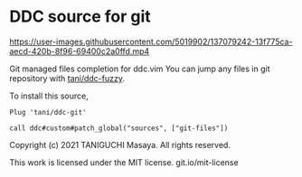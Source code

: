# DDC source for git



https://user-images.githubusercontent.com/5019902/137079242-13f775ca-aecd-420b-8f96-69400c2a0ffd.mp4



Git managed files completion for ddc.vim
You can jump any files in git repository with [tani/ddc-fuzzy](https://github.com/tani/ddc-fuzzy). 

To install this source,

```viml
Plug 'tani/ddc-git'

call ddc#custom#patch_global("sources", ["git-files"])
```

Copyright (c) 2021 TANIGUCHI Masaya. All rights reserved.

This work is licensed under the MIT license.
git.io/mit-license
